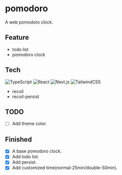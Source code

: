 # pomodoro

A web pomodoro clock.

## Feature

- todo list
- pomodoro clock

## Tech

![TypeScript](https://img.shields.io/badge/-TypeScript-3178C6?logo=TypeScript&logoColor=white&style=flat)
![React](https://img.shields.io/badge/-React-61DAFB?logo=React&logoColor=white&style=flat)
![Next.js](https://img.shields.io/badge/-Next.js-000000?logo=Next.js&logoColor=white&style=flat)
![TailwindCSS](https://img.shields.io/badge/-TailwindCSS-06B6D4?logo=TailwindCSS&logoColor=white&style=flat)

- recoil
- recoil-persist

## TODO

- [ ] Add theme color.


## Finished

- [x] A base pomodoro clock.
- [x] Add todo list.
- [x] Add persist.
- [x] Add customized time(normal-25min/double-50min).

